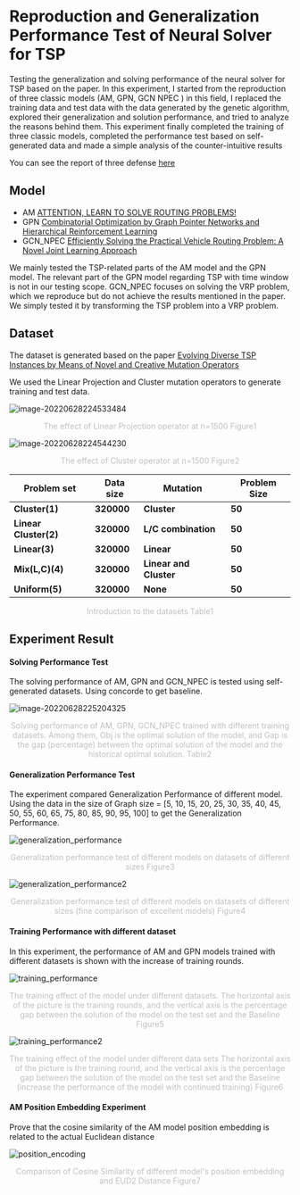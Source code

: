 # Reproduction and Generalization Performance Test of Neural Solver for TSP

Testing the generalization and solving performance of the neural solver for TSP based on the paper. In this experiment, I started from the reproduction of three classic models (AM, GPN, GCN NPEC ) in this field, I replaced the training data and test data with the data generated by the genetic algorithm, explored their generalization and solution performance, and tried to analyze the reasons behind them. This experiment finally completed the training of three classic models, completed the performance test based on self-generated data and made a simple analysis of the counter-intuitive results

You can see the report of three defense [here](https://github.com/Antoniano1963/TSP-Solver-Analyze/tree/master/report) 

## Model

- AM [ATTENTION, LEARN TO SOLVE ROUTING PROBLEMS!](https://arxiv.org/abs/1803.08475) 
- GPN [Combinatorial Optimization by Graph Pointer Networks and Hierarchical Reinforcement Learning](https://arxiv.org/abs/1911.04936)
- GCN_NPEC [Efficiently Solving the Practical Vehicle Routing Problem: A Novel Joint Learning Approach](https://dl.acm.org/doi/abs/10.1145/3394486.3403356?casa_token=tPE7GdjZi2oAAAAA:5M0bIXpTWDtz_0RuF6TF-Df1ur89RqUswqAFQ6pN2quUcq1VIKPQ2TC0JN3grEG9XGJKv1PyfvZQWA)

We mainly tested the TSP-related parts of the AM model and the GPN model. The relevant part of the GPN model regarding TSP with time window is not in our testing scope. GCN_NPEC focuses on solving the VRP problem, which we reproduce but do not achieve the results mentioned in the paper. We simply tested it by transforming the TSP problem into a VRP problem.

## Dataset

The dataset is generated based on the paper [Evolving Diverse TSP Instances by Means of Novel and Creative Mutation Operators](https://dl.acm.org/doi/abs/10.1145/3299904.3340307?casa_token=iuuLHRMcibkAAAAA:xlMAsglmrcF6i3oi0K_p9R3_0Z0Z1b4qwG3zd7feume01rblyo77Cb3NXndbT8xcG31Z3UQ37NlX-Q)

We used the Linear Projection and Cluster mutation operators to generate training and test data.

![image-20220628224533484](README.assets/image-20220628224533484.png)

<center style="color:#C0C0C0;">The effect of Linear Projection operator at n=1500   Figure1</center>

![image-20220628224544230](README.assets/image-20220628224544230.png)

<center style="color:#C0C0C0;">The effect of Cluster operator at n=1500   Figure2</center>

| **Problem set**       | **Data size** | **Mutation**           | **Problem Size** |
| --------------------- | ------------- | ---------------------- | ---------------- |
| **Cluster(1)**        | **320000**    | **Cluster**            | **50**           |
| **Linear Cluster(2)** | **320000**    | **L/C combination**    | **50**           |
| **Linear(3)**         | **320000**    | **Linear**             | **50**           |
| **Mix(L,C)(4)**       | **320000**    | **Linear and Cluster** | **50**           |
| **Uniform(5)**        | **320000**    | **None**               | **50**           |

<center style="color:#C0C0C0;">Introduction to the datasets   Table1</center>

## Experiment Result



#### Solving Performance Test

The solving performance of AM, GPN and GCN_NPEC is tested using self-generated datasets. Using concorde to get baseline.

![image-20220628225204325](README.assets/image-20220628225204325.png)

<center style="color:#C0C0C0;">Solving performance of AM, GPN, GCN_NPEC trained with different training datasets. Among them, Obj is the optimal solution of the model, and Gap is the gap (percentage) between the optimal solution of the model and the historical optimal solution.   Table2</center>

#### Generalization Performance Test

The experiment compared Generalization Performance of different model. Using the data in the size of Graph size = [5, 10, 15, 20, 25, 30, 35, 40, 45, 50, 55, 60, 65, 75, 80, 85, 90, 95, 100] to get the Generalization Performance.

![generalization_performance](README.assets/generalization_performance.png)

<center style="color:#C0C0C0;">Generalization performance test of different models on datasets of different sizes   Figure3</center>

![generalization_performance2](README.assets/generalization_performance2.png)

<center style="color:#C0C0C0;">Generalization performance test of different models on datasets of different sizes (fine comparison of excellent models)   Figure4</center>

#### Training Performance with different dataset

In this experiment, the performance of AM and GPN models trained with different datasets is shown with the increase of training rounds.

![training_performance](README.assets/training_performance.png)

<center style="color:#C0C0C0;">The training effect of the model under different datasets. The horizontal axis of the picture is the training rounds, and the vertical axis is the percentage gap between the solution of the model on the test set and the Baseline   Figure5</center>

![training_performance2](README.assets/training_performance2.png)

<center style="color:#C0C0C0;">The training effect of the model under different data sets The horizontal axis of the picture is the training round, and the vertical axis is the percentage gap between the solution of the model on the test set and the Baseline (increase the performance of the model with continued training)   Figure6</center>

#### AM Position Embedding Experiment

Prove that the cosine similarity of the AM model position embedding is related to the actual Euclidean distance

![position_encoding](README.assets/position_encoding.png)

<center style="color:#C0C0C0;">Comparison of Cosine Similarity of different model's position embedding and EUD2 Distance   Figure7</center>

#### 

